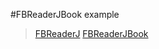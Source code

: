
#FBReaderJBook example

>[FBReaderJ](https://github.com/geometer/FBReaderJ)
[FBReaderJBook](./FBReader.gif)
